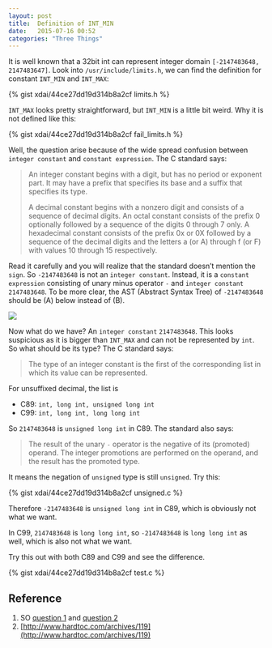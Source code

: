 ```yaml
---
layout: post
title:  Definition of INT_MIN
date:   2015-07-16 00:52
categories: "Three Things"
---
```


It is well known that a 32bit int can represent integer domain
`[-2147483648, 2147483647]`. Look into `/usr/include/limits.h`, we can
find the definition for constant `INT_MIN` and `INT_MAX`:

{% gist xdai/44ce27dd19d314b8a2cf limits.h %}

`INT_MAX` looks pretty straightforward, but `INT_MIN` is a little bit
weird. Why it is not defined like this:

{% gist xdai/44ce27dd19d314b8a2cf fail_limits.h %}

Well, the question arise because of the wide spread confusion between
`integer constant` and `constant expression`. The C standard says:

> An integer constant begins with a digit, but has no period or
> exponent part. It may have a prefix that specifies its base and a
> suffix that specifies its type.
>
> A decimal constant begins with a nonzero digit and consists of a
> sequence of decimal digits. An octal constant consists of the prefix
> 0 optionally followed by a sequence of the digits 0 through 7
> only. A hexadecimal constant consists of the prefix 0x or 0X
> followed by a sequence of the decimal digits and the letters a (or
> A) through f (or F) with values 10 through 15 respectively.

Read it carefully and you will realize that the standard doesn’t
mention the `sign`. So `-2147483648` is not an `integer
constant`. Instead, it is a `constant expression` consisting of unary
minus operator `-` and `integer constant` `2147483648`. To be more
clear, the AST (Abstract Syntax Tree) of `-2147483648` should be (A)
below instead of (B).

![](https://farm1.staticflickr.com/494/19736059105_187147883b_m.jpg)

Now what do we have? An `integer constant` `2147483648`. This looks
suspicious as it is bigger than `INT_MAX` and can not be represented
by `int`. So what should be its type? The C standard says:

> The type of an integer constant is the first of the corresponding
> list in which its value can be represented.

For unsuffixed decimal, the list is

* C89: `int, long int, unsigned long int`
* C99: `int, long int, long long int`

So `2147483648` is `unsigned long int` in C89. The standard also says:

> The result of the unary `-` operator is the negative of its
> (promoted) operand. The integer promotions are performed on the
> operand, and the result has the promoted type.

It means the negation of `unsigned` type is still `unsigned`. Try
this:

{% gist xdai/44ce27dd19d314b8a2cf unsigned.c %}

Therefore `-2147483648` is `unsigned long int` in C89, which is
obviously not what we want.

In C99, `2147483648` is `long long int`, so `-2147483648` is `long
long int` as well, which is also not what we want.

Try this out with both C89 and C99 and see the difference.

{% gist xdai/44ce27dd19d314b8a2cf test.c %}

## Reference
1. SO [question 1](http://stackoverflow.com/questions/14695118/2147483648-0-returns-true-in-c) and [question 2](http://stackoverflow.com/questions/12620753/why-it-is-different-between-2147483648-and-int-2147483648)
2. [http://www.hardtoc.com/archives/119](http://www.hardtoc.com/archives/119)
